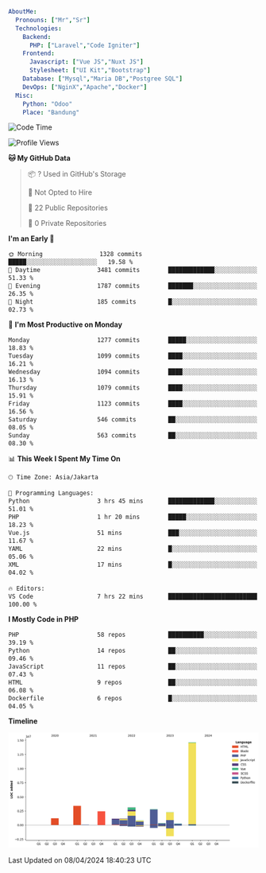 ```yaml
AboutMe:
  Pronouns: ["Mr","Sr"]
  Technologies:
    Backend:
      PHP: ["Laravel","Code Igniter"]
    Frontend:
      Javascript: ["Vue JS","Nuxt JS"]
      Stylesheet: ["UI Kit","Bootstrap"]
    Database: ["Mysql","Maria DB","Postgree SQL"]
    DevOps: ["NginX","Apache","Docker"]
  Misc:
    Python: "Odoo"
    Place: "Bandung"
```

<!--START_SECTION:waka-->
![Code Time](http://img.shields.io/badge/Code%20Time-1%2C336%20hrs%2035%20mins-blue)

![Profile Views](http://img.shields.io/badge/Profile%20Views-0-blue)

**🐱 My GitHub Data** 

> 📦 ? Used in GitHub's Storage 
 > 
> 🚫 Not Opted to Hire
 > 
> 📜 22 Public Repositories 
 > 
> 🔑 0 Private Repositories 
 > 
**I'm an Early 🐤** 

```text
🌞 Morning                1328 commits        █████░░░░░░░░░░░░░░░░░░░░   19.58 % 
🌆 Daytime                3481 commits        █████████████░░░░░░░░░░░░   51.33 % 
🌃 Evening                1787 commits        ███████░░░░░░░░░░░░░░░░░░   26.35 % 
🌙 Night                  185 commits         █░░░░░░░░░░░░░░░░░░░░░░░░   02.73 % 
```
📅 **I'm Most Productive on Monday** 

```text
Monday                   1277 commits        █████░░░░░░░░░░░░░░░░░░░░   18.83 % 
Tuesday                  1099 commits        ████░░░░░░░░░░░░░░░░░░░░░   16.21 % 
Wednesday                1094 commits        ████░░░░░░░░░░░░░░░░░░░░░   16.13 % 
Thursday                 1079 commits        ████░░░░░░░░░░░░░░░░░░░░░   15.91 % 
Friday                   1123 commits        ████░░░░░░░░░░░░░░░░░░░░░   16.56 % 
Saturday                 546 commits         ██░░░░░░░░░░░░░░░░░░░░░░░   08.05 % 
Sunday                   563 commits         ██░░░░░░░░░░░░░░░░░░░░░░░   08.30 % 
```


📊 **This Week I Spent My Time On** 

```text
🕑︎ Time Zone: Asia/Jakarta

💬 Programming Languages: 
Python                   3 hrs 45 mins       █████████████░░░░░░░░░░░░   51.01 % 
PHP                      1 hr 20 mins        █████░░░░░░░░░░░░░░░░░░░░   18.23 % 
Vue.js                   51 mins             ███░░░░░░░░░░░░░░░░░░░░░░   11.67 % 
YAML                     22 mins             █░░░░░░░░░░░░░░░░░░░░░░░░   05.06 % 
XML                      17 mins             █░░░░░░░░░░░░░░░░░░░░░░░░   04.02 % 

🔥 Editors: 
VS Code                  7 hrs 22 mins       █████████████████████████   100.00 % 
```

**I Mostly Code in PHP** 

```text
PHP                      58 repos            ██████████░░░░░░░░░░░░░░░   39.19 % 
Python                   14 repos            ██░░░░░░░░░░░░░░░░░░░░░░░   09.46 % 
JavaScript               11 repos            ██░░░░░░░░░░░░░░░░░░░░░░░   07.43 % 
HTML                     9 repos             ██░░░░░░░░░░░░░░░░░░░░░░░   06.08 % 
Dockerfile               6 repos             █░░░░░░░░░░░░░░░░░░░░░░░░   04.05 % 
```



**Timeline**

![Lines of Code chart](https://raw.githubusercontent.com/vheins/vheins/main/assets/bar_graph.png)


 Last Updated on 08/04/2024 18:40:23 UTC
<!--END_SECTION:waka-->
